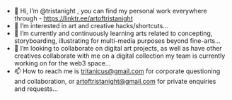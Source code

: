 - 👋 Hi, I’m @tristanight , you can find my personal work everywhere through - https://linktr.ee/artoftristanight
- 👀 I’m interested in art and creative hacks/shortcuts...
- 🌱 I’m currently and continuously learning arts related to concepting, storyboarding, illustrating for multi-media purposes beyond fine-arts...
- 💞️ I’m looking to collaborate on digital art projects, as well as have other creatives collaborate with me on a digital collection my team is currently working on for the web3 space...
- 📫 How to reach me is tritanicus@gmail.com for corporate questioning and collaboration, or artoftristanight@gmail.com for private enquiries and requests...

<!---
tristanight/tristanight is a ✨ special ✨ repository because its `README.md` (this file) appears on your GitHub profile.
You can click the Preview link to take a look at your changes.
--->
